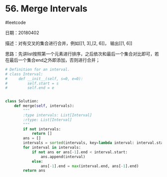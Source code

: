 # 56. Merge Intervals
#leetcode

日期：20180402

描述：对有交叉的集合进行合并，例如[[1, 3],[2, 6]]， 输出[[1, 6]]

思路：先讲list按照第一个元素进行排序，之后依次和最后一个集合对比即可，若在最后一个集合end之外即添加，否则进行合并；

```python
# Definition for an interval.
# class Interval:
#     def __init__(self, s=0, e=0):
#         self.start = s
#         self.end = e


class Solution:
    def merge(self, intervals):
        """
        :type intervals: List[Interval]
        :rtype: List[Interval]
        """
        if not intervals:
            return []
        ans = []
        intervals = sorted(intervals, key=lambda interval: interval.start)
        for interval in intervals:
            if not ans or ans[-1].end < interval.start:
                ans.append(interval)
            else:
                ans[-1].end = max(interval.end, ans[-1].end)
        return ans
```